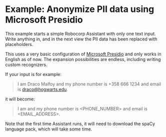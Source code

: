 #  Example: Anonymize PII data using Microsoft Presidio

This example starts a simple Robocorp Assistant with only one text input. Write anything in,
and in the next view the PII data has been replaced with placeholders.

This uses a very basic configuration of [Microsoft Presidio](https://microsoft.github.io/presidio/)
and only works in English as of now. The expansion possibilities are endless, including writing
custom recognizers.

If your input is for example:

> I am Draco Malfoy and my phone number is +358 666 1234 and email is draco@hogwarts.edu.

it will become:

> I am <PERSONNAME> and my phone number is <PHONE_NUMBER> and email is <EMAIL_ADDRESS>.

Note that the first time Assistant runs, it will need to download the spaCy language pack,
which will take some time.
